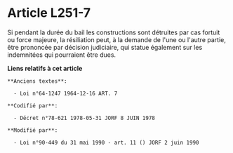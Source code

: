 # Article L251-7

Si pendant la durée du bail les constructions sont détruites par cas fortuit ou force majeure, la résiliation peut, à la
demande de l'une ou l'autre partie, être prononcée par décision judiciaire, qui statue également sur les indemnitées qui
pourraient être dues.

**Liens relatifs à cet article**

	**Anciens textes**:

	  - Loi n°64-1247 1964-12-16 ART. 7

	**Codifié par**:

	  - Décret n°78-621 1978-05-31 JORF 8 JUIN 1978

	**Modifié par**:

	  - Loi n°90-449 du 31 mai 1990 - art. 11 () JORF 2 juin 1990
